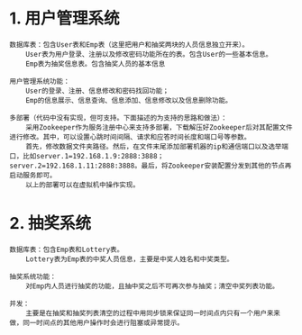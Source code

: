 # 1. 用户管理系统

	数据库表：包含User表和Emp表（这里把用户和抽奖两块的人员信息独立开来）。
		User表为用户登录、注册以及修改密码功能所在的表。包含User的一些基本信息。
		Emp表为抽奖信息表。包含抽奖人员的基本信息
			
	用户管理系统功能：
		User的登录、注册、信息修改和密码找回功能；
		Emp的信息展示、信息查询、信息添加、信息修改以及信息删除功能。
		
	多部署（代码中没有实现，但可支持。下面描述的为支持的思路和做法）：
		采用Zookeeper作为服务注册中心来支持多部署，下载解压好Zookeeper后对其配置文件进行修改。其中，可以设置心跳时间间隔、请求和应答时间长度和端口号等参数。
		首先，修改数据文件夹路径。然后，在文件末尾添加部署机器的ip和通信端口以及选举端口，比如server.1=192.168.1.9:2888:3888；server.2=192.168.1.11:2888:3888。最后，将Zookeeper安装配置分发到其他的节点再启动服务即可。
		以上的部署可以在虚拟机中操作实现。


# 2. 抽奖系统

	数据库表：包含Emp表和Lottery表。
		Lottery表为Emp表的中奖人员信息，主要是中奖人姓名和中奖类型。
		
	抽奖系统功能：
		对Emp内人员进行抽奖的功能，且抽中奖之后不可再次参与抽奖；清空中奖列表功能。
	
	并发：
		主要是在抽奖和抽奖列表清空的过程中用同步锁来保证同一时间点内只有一个用户来来做，同一时间点的其他用户操作时会进行阻塞或异常提示。
